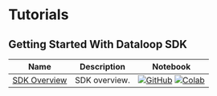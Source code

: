 # Tutorials

## Getting Started With Dataloop SDK
| Name | Description | Notebook |
| --- | --- | --- |
| [SDK Overview](getting_started/sdk_overview/chapter.md) | SDK overview. | [![GitHub](https://badgen.net/badge/icon/github?icon=github&label)](tutorials/getting_started/sdk_overview/chapter.ipynb) [![Colab](https://colab.research.google.com/assets/colab-badge.svg)](tutorials/getting_started/sdk_overview/chapter.ipynb) |